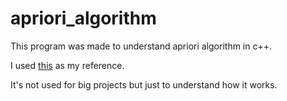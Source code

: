 # apriori_algorithm

This program was made to understand apriori algorithm in c++.

I used [this](https://www.geeksforgeeks.org/apriori-algorithm/) as my reference.

It's not used for big projects but just to understand how it works.
